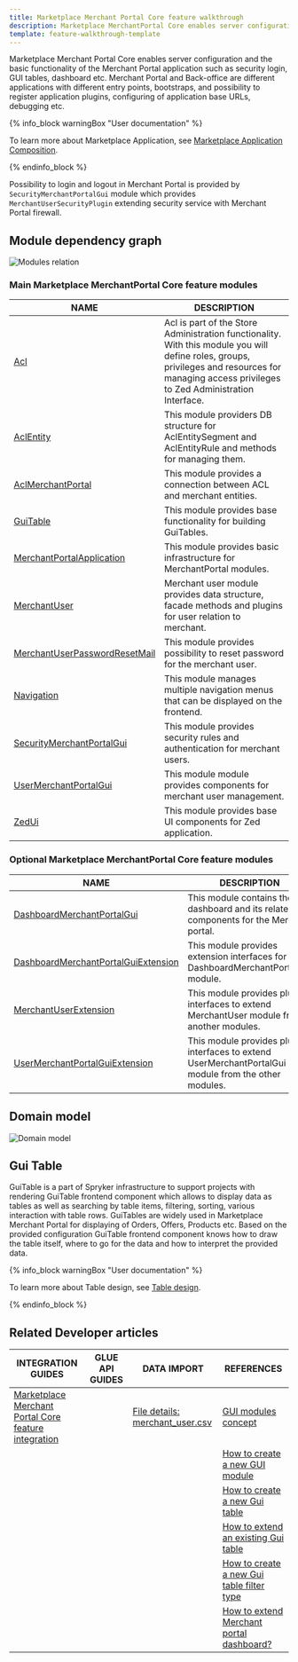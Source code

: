 ```yaml
---
title: Marketplace Merchant Portal Core feature walkthrough
description: Marketplace MerchantPortal Core enables server configuration and the basic functionality of the Merchant Portal such as security login.
template: feature-walkthrough-template
---
```


Marketplace Merchant Portal Core enables server configuration and the basic functionality of the Merchant Portal application 
such as security login, GUI tables, dashboard etc. Merchant Portal and Back-office are different applications with 
different entry points, bootstraps, and possibility to register application plugins, configuring of application 
base URLs, debugging etc.

{% info_block warningBox "User documentation" %}

To learn more about Marketplace Application, see [Marketplace Application Composition](/docs/marketplace/dev/architecture-overview/marketplace-application-composition.html).

{% endinfo_block %}

Possibility to login and logout in Merchant Portal is provided by ``SecurityMerchantPortalGui`` module which provides 
``MerchantUserSecurityPlugin`` extending security service with Merchant Portal firewall.

## Module dependency graph

![Modules relation](https://confluence-connect.gliffy.net/embed/image/2e0be237-6e7b-4488-8d4b-811707c14ea0.png?utm_medium=live&utm_source=custom)


### Main Marketplace MerchantPortal Core feature modules

| NAME | DESCRIPTION | 
| -------------------- | --------------------- |
| [Acl](https://github.com/spryker/acl) | Acl is part of the Store Administration functionality. With this module you will define roles, groups, privileges and resources for managing access privileges to Zed Administration Interface.
| [AclEntity](https://github.com/spryker/acl-entity) | This module providers DB structure for AclEntitySegment and AclEntityRule and methods for managing them.
| [AclMerchantPortal](https://github.com/spryker/acl-merchant-portal) | This module provides a connection between ACL and merchant entities.
| [GuiTable](https://github.com/spryker/gui-table) | This module provides base functionality for building GuiTables. 
| [MerchantPortalApplication](https://github.com/spryker/merchant-portal-application) | This module provides basic infrastructure for MerchantPortal modules. 
| [MerchantUser](https://github.com/spryker/merchant-user) | Merchant user module provides data structure, facade methods and plugins for user relation to merchant. 
| [MerchantUserPasswordResetMail](https://github.com/spryker/merchant-user-password-reset-mail) | This module provides possibility to reset password for the merchant user.
| [Navigation](https://github.com/spryker/navigation) | This module manages multiple navigation menus that can be displayed on the frontend. 
| [SecurityMerchantPortalGui](https://github.com/spryker/security-merchant-portal-gui) | This module provides security rules and authentication for merchant users.
| [UserMerchantPortalGui](https://github.com/spryker/user-merchant-portal-gui) | This module module provides components for merchant user management. 
| [ZedUi](https://github.com/spryker/zed-ui) | This module provides base UI components for Zed application.

### Optional Marketplace MerchantPortal Core feature modules

| NAME | DESCRIPTION | 
| -------------------- | --------------------- |
| [DashboardMerchantPortalGui](https://github.com/spryker/dashboard-merchant-portal-gui) | This module contains the dashboard and its related components for the Merchant portal.
| [DashboardMerchantPortalGuiExtension](https://github.com/spryker/dashboard-merchant-portal-gui-extension) | This module provides extension interfaces for DashboardMerchantPortalGui module.
| [MerchantUserExtension](https://github.com/spryker/merchant-user-extension) | This module provides plugin interfaces to extend MerchantUser module from another modules.
| [UserMerchantPortalGuiExtension](https://github.com/spryker/user-merchant-portal-gui-extension) | This module provides plugin interfaces to extend UserMerchantPortalGui module from the other modules.

## Domain model

![Domain model](https://confluence-connect.gliffy.net/embed/image/2f5bae0d-8b37-45f5-ad08-06ca5c0c562d.png?utm_medium=live&utm_source=custom)

## Gui Table

GuiTable is a part of Spryker infrastructure to support projects with rendering GuiTable frontend component which allows
to display data as tables as well as searching by table items, filtering, sorting, various interaction with table rows.
GuiTables are widely used in Marketplace Merchant Portal for displaying of Orders, Offers, Products etc.
Based on the provided configuration GuiTable frontend component knows how to draw the table itself,
where to go for the data and how to interpret the provided data.

{% info_block warningBox "User documentation" %}

To learn more about Table design, see [Table design](/docs/marketplace/dev/front-end/table-design/).

{% endinfo_block %}

## Related Developer articles

|INTEGRATION GUIDES  |GLUE API GUIDES  |DATA IMPORT  | REFERENCES  |
|---------|---------|---------|--------|
| [Marketplace Merchant Portal Core feature integration](/docs/marketplace/dev/feature-integration-guides/202108.0/marketplace-merchant-portal-core-feature-integration.html)          |          | [File details: merchant_user.csv](/docs/marketplace/dev/data-import/202108.0/file-details-merchant-user.csv)           | [GUI modules concept](/docs/marketplace/dev/back-end/marketplace-merchant-portal-core-feature/gui-modules-concept.html) |
|        |          |          | [How to create a new GUI module](/docs/marketplace/dev/howtos/how-to-create-gui-module.html)  |
|        |          |          | [How to create a new Gui table](/docs/marketplace/dev/howtos/how-to-create-gui-table.html)  |
|        |          |          | [How to extend an existing Gui table](/docs/marketplace/dev/howtos/how-to-extend-gui-table.html)  |
|        |          |          | [How to create a new Gui table filter type](/docs/marketplace/dev/howtos/how-to-add-new-filter-type.html)  |
|        |          |          | [How to extend Merchant portal dashboard?](/docs/marketplace/dev/howtos/how-to-extend-merchant-portal-dashboard.html)  |